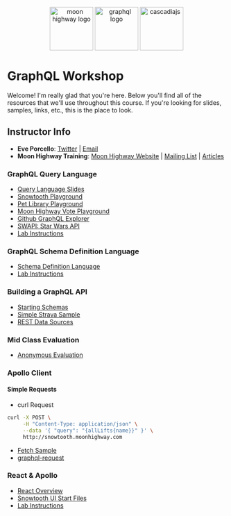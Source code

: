 <p align="center">
<img src="https://i.imgur.com/migo24P.png" width="100" alt="moon highway logo"/>
<img src="https://upload.wikimedia.org/wikipedia/commons/thumb/1/17/GraphQL_Logo.svg/512px-GraphQL_Logo.svg.png" width="100" alt="graphql logo"/>
<img src="https://begin-static-p6uw2-production.s3.us-west-2.amazonaws.com/forest-1dg/images/cjs-sunbreak-logo.svg" width="100" alt="cascadiajs"/>
</p>

# GraphQL Workshop

Welcome! I'm really glad that you're here. Below you'll find all of the resources that we'll use throughout this course. If you're looking for slides, samples, links, etc., this is the place to look.

## Instructor Info

- **Eve Porcello**: [Twitter](https://twitter.com/eveporcello) | [Email](mailto:eve@moonhighway.com)
- **Moon Highway Training**: [Moon Highway Website](https://www.moonhighway.com) | [Mailing List](http://bit.ly/moonhighway) | [Articles](https://www.moonhighway.com/articles)

### GraphQL Query Language

- [Query Language Slides](https://slides.com/moonhighway/graphql-intro/)
- [Snowtooth Playground](https://snowtooth.moonhighway.com)
- [Pet Library Playground](https://pet-library.moonhighway.com)
- [Moon Highway Vote Playground](http://vote.moonhighway.com)
- [Github GraphQL Explorer](https://developer.github.com/v4/explorer/)
- [SWAPI: Star Wars API](http://graphql.org/swapi-graphql/)
- [Lab Instructions](https://slides.com/moonhighway/snowtooth-query-lab/)

### GraphQL Schema Definition Language

- [Schema Definition Language](https://slides.com/moonhighway/schema-definition-language/)
- [Lab Instructions](https://slides.com/moonhighway/schema-lab/)

### Building a GraphQL API

- [Starting Schemas](https://github.com/graphqlworkshop/schema-activity)
- [Simple Strava Sample](https://github.com/eveporcello/simple-strava-sample/blob/master/index.js)
- [REST Data Sources](https://github.com/MoonHighway/countries-datasources)

### Mid Class Evaluation

- [Anonymous Evaluation](https://docs.google.com/forms/d/e/1FAIpQLSdZNGWrd3t1u9g4N0KgMWogdjUbmScc6AFFaJI4_PTlnj4qEw/viewform?usp=sf_link)

### Apollo Client

#### Simple Requests

- curl Request

```sh
curl -X POST \
     -H "Content-Type: application/json" \
     --data '{ "query": "{allLifts{name}}" }' \
     http://snowtooth.moonhighway.com
```

- [Fetch Sample](https://codesandbox.io/s/n3jro0o4n0)
- [graphql-request](https://codesandbox.io/s/4qzq5z2vz0)

### React & Apollo

- [React Overview](https://slides.com/moonhighway/react-overview)
- [Snowtooth UI Start Files](https://github.com/graphqlworkshop/snowtooth-ui)
- [Lab Instructions](https://slides.com/moonhighway/client-lab/)

